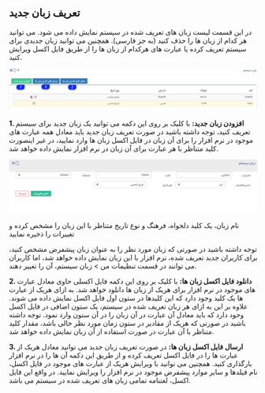 ﻿## تعریف زبان جدید



در این قسمت لیست زبان های تعریف شده در سیستم نمایش داده می شود. می توانید هر کدام از زبان ها را حذف کنید (به جز فارسی). همچنین می توانید زبان جدیدی برای سیستم تعریف کرده یا عبارت های هرکدام از زبان ها را از طریق فایل اکسل ویرایش کنید.

![](SystemLanguage1.png)

**1. افزودن زبان جدید:** با کلیک بر روی این دکمه می توانید یک زبان جدید برای سیستم تعریف کنید، توجه داشته باشید در صورت تعریف زبان جدید باید معادل همه عبارت های موجود در نرم افزار را برای آن زبان در فایل اکسل زبان ها وارد نمایید، در غیر اینصورت کلید متناظر با هر عبارت برای آن زبان در نرم افزار نمایش داده خواهد شد.

![](SystemLanguage2.png)

نام زبان، یک کلید دلخواه، فرهنگ و نوع تاریخ متناظر با این زبان را مشخص کرده و تغییرات را ذخیره نمایید

 توجه داشته باشید در صورتی که زبان مورد نظر را به عنوان زبان پیشفرض مشخص کنید، برای کاربران جدید تعریف شده، نرم افزار با این زبان نمایش داده خواهد شد، اما کاربران می توانند در قسمت تنظیمات من > زبان سیستم، آن را تغییر دهند. 

**2.  دانلود فایل اکسل زبان ها:** با کلیک بر روی این دکمه فایل اکسلی حاوی معادل عبارت های موجود در نرم افزار برای هریک از زبان ها دانلود خواهد شد. به ازای هریک از عبارت ها یک کلید وجود دارد که این کلیدها در ستون اول فایل اکسل نمایش داده می شوند. علاوه بر این به ازای هر زبان تعریف شده در سیستم، یک ستون اضافی در فایل اکسل وحود دارد که باید  معادل آن عبارت در آن زبان را در آن ستون وارد نمود. توجه داشته باشید در صورتی که هریک از مقادیر در ستون زمان مورد نظر خالی باشد، مقدار کلید متناظر با آن عبارت در صورت استفاده از آن زبان نمایش داده خواهد شد.

**3. ارسال فایل اکسل زبان ها:** در صورت تعریف زبان جدید می توانید معادل هریک از عبارت ها را در فایل اکسل تعریف کرده و از طریق این دکمه آن ها را در نرم افزار بارگذاری کنید. همچنین می توانید با ویرایش هریک از عبارت های موجود در فایل اکسل، نام فیلدها و سایر موارد پیشفرض موجود در نرم افزار را ویرایش نمایید. در واقع این فایل اکسل، لغتنامه تمامی زبان های تعریف شده در سیستم می باشد.
